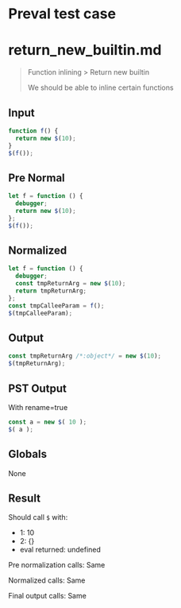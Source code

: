 # Preval test case

# return_new_builtin.md

> Function inlining > Return new builtin
>
> We should be able to inline certain functions

## Input

`````js filename=intro
function f() {
  return new $(10);
}
$(f());
`````

## Pre Normal


`````js filename=intro
let f = function () {
  debugger;
  return new $(10);
};
$(f());
`````

## Normalized


`````js filename=intro
let f = function () {
  debugger;
  const tmpReturnArg = new $(10);
  return tmpReturnArg;
};
const tmpCalleeParam = f();
$(tmpCalleeParam);
`````

## Output


`````js filename=intro
const tmpReturnArg /*:object*/ = new $(10);
$(tmpReturnArg);
`````

## PST Output

With rename=true

`````js filename=intro
const a = new $( 10 );
$( a );
`````

## Globals

None

## Result

Should call `$` with:
 - 1: 10
 - 2: {}
 - eval returned: undefined

Pre normalization calls: Same

Normalized calls: Same

Final output calls: Same
